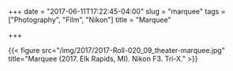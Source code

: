 +++
date = "2017-06-11T17:22:45-04:00"
slug = "marquee"
tags = ["Photography", "Film", "Nikon"]
title = "Marquee"

+++

{{< figure src="/img/2017/2017-Roll-020_09_theater-marquee.jpg" title="Marquee (2017. Elk Rapids, MI). Nikon F3. Tri-X." >}}
